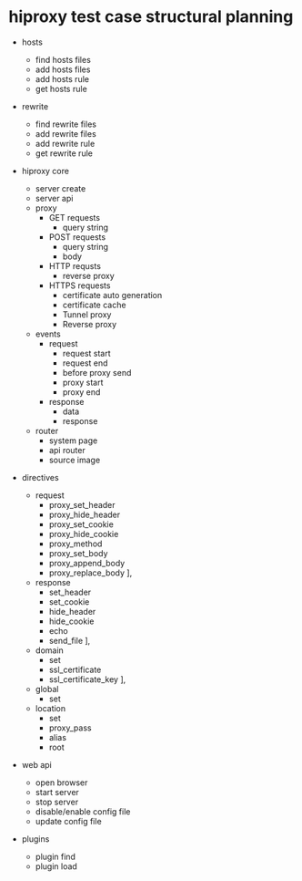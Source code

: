 # hiproxy test case structural planning

* hosts
  * find hosts files
  * add hosts files
  * add hosts rule
  * get hosts rule

* rewrite
  * find rewrite files
  * add rewrite files
  * add rewrite rule
  * get rewrite rule

* hiproxy core
  * server create
  * server api
  * proxy
    * GET requests
      * query string
    * POST requests
      * query string
      * body
    * HTTP requsts
      * reverse proxy
    * HTTPS requests
      * certificate auto generation
      * certificate cache
      * Tunnel proxy
      * Reverse proxy
  * events
    * request
      * request start
      * request end
      * before proxy send
      * proxy start
      * proxy end
    * response
      * data
      * response
  * router
    * system page
    * api router
    * source image

* directives
  * request
    * proxy_set_header
    * proxy_hide_header
    * proxy_set_cookie
    * proxy_hide_cookie
    * proxy_method
    * proxy_set_body
    * proxy_append_body
    * proxy_replace_body
  ],
  * response
    * set_header
    * set_cookie
    * hide_header
    * hide_cookie
    * echo
    * send_file
  ],
  * domain
    * set
    * ssl_certificate
    * ssl_certificate_key
  ],
  * global
    * set
  * location
    * set
    * proxy_pass
    * alias
    * root

* web api
  * open browser
  * start server
  * stop server
  * disable/enable config file
  * update config file

* plugins
  * plugin find
  * plugin load
